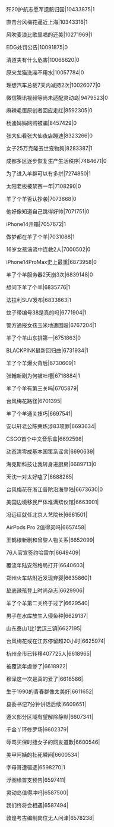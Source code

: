 歼20护航志愿军遗骸归国|10433875|1

直击台风梅花逼近上海|10343316|1

风吹麦浪比歌里唱的还美|10271969|1

EDG处罚公告|10091875|0

清道夫有什么危害|10066620|0

原来龙猫洗澡不用水|10057784|0

理想汽车总裁7天内减持2次|10026077|0

微信腾讯视频等尚未适配灵动岛|9479523|0

麻辣毛蛋原创者回应走红|8592305|0

杨迪妈妈网购被骗|8457429|0

张大仙看张大仙夜店蹦迪|8323266|0

女子25万克隆去世宠物狗|8283387|1

成都多区逐步恢复生产生活秩序|7484671|0

为了进入羊群可以有多拼|7274850|1

太阳老板被禁赛一年|7108290|0

羊了个羊否认抄袭|7073868|0

他好像知道自己跳得好帅|7071751|0

iPhone14开箱|7057672|1

做梦都在羊了个羊|7031088|1

16岁女孩湍流中连救2人|7000502|0

iPhone14ProMax史上最重|6873958|0

羊了个羊服务器2天崩3次|6839148|0

想问下羊了个羊|6835776|1

法拉利SUV发布|6833863|1

蚊子带编号38是真的吗|6771904|1

警方通报女孩玉米地遭围殴|6767204|1

羊了个羊山东排第一|6751863|0

BLACKPINK最新回归曲|6731934|1

羊了个羊爆火背后|6730609|1

张翰新剧为何被吐槽|6718884|1

羊了个羊有第三关吗|6705879|

台风梅花路径|6701395|

羊了个羊通关技巧|6697541|

安以轩老公陈荣炼涉83项罪|6693634|

CSGO首个中文音乐盒|6692598|

动态清零成基本国策系谣言|6690639|

海克斯科技让我转身进厨房|6689713|0

天沈一对太好嗑了|6688265|

台风梅花在浙江普陀沿海登陆|6673630|0

美国边境移民尸体堆满殡仪馆|6663901|

冯远征就任北京人艺院长|6661501|

AirPods Pro 2值得买吗|6657458|

王鹤棣新剧和曾黎人物关系|6652099|

76人官宣签约哈雷尔|6649409|

覆流年陆安然格局打开|6640603|

郑州火车站附近发现弃婴|6635860|1

垫底辣孩登上时尚杂志|6629906|

羊了个羊第二关终于过了|6629540|

男子在水库放生入侵鱼种|6629137|

山东泰山1比1武汉三镇|6627195|

台风梅花或在江苏停留超20小时|6625974|

杭州全市已转移407725人|6618965|

被覆流年虐惨了|6618922|

穆泽这一次是真的爱了|6616586|

生于1990的青春群像太美好|6611652|

县委书记7分钟讲话后续|6609651|

遵义部分区域有望解除静默|6607341|

千金丫环修罗场|6602379|

辱骂买保时捷女子的网友道歉|6600546|

美甲阿姨的社死瞬间|6600534|

字母哥遭驱逐|6598270|1

浮图缘首支预告|6597411|

灵动岛值得冲吗|6587500|

我们终将会相遇|6587494|

敦煌考古编制岗位无人问津|6578238|

